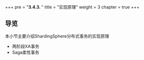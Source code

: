 +++
pre = "<b>3.4.3. </b>"
title = "实现原理"
weight = 3
chapter = true
+++

## 导览

本小节主要介绍ShardingSphere分布式事务的实现原理

* 两阶段XA事务
* Saga柔性事务